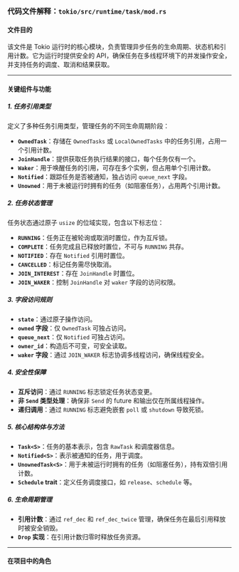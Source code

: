 ### 代码文件解释：`tokio/src/runtime/task/mod.rs`

#### **文件目的**
该文件是 Tokio 运行时的核心模块，负责管理异步任务的生命周期、状态机和引用计数。它为运行时提供安全的 API，确保任务在多线程环境下的并发操作安全，并支持任务的调度、取消和结果获取。

---

#### **关键组件与功能**

##### **1. 任务引用类型**
定义了多种任务引用类型，管理任务的不同生命周期阶段：
- **`OwnedTask`**：存储在 `OwnedTasks` 或 `LocalOwnedTasks` 中的任务引用，占用一个引用计数。
- **`JoinHandle`**：提供获取任务执行结果的接口，每个任务仅有一个。
- **`Waker`**：用于唤醒任务的引用，可存在多个实例，但占用单个引用计数。
- **`Notified`**：跟踪任务是否被通知，独占访问 `queue_next` 字段。
- **`Unowned`**：用于未被运行时拥有的任务（如阻塞任务），占用两个引用计数。

##### **2. 任务状态管理**
任务状态通过原子 `usize` 的位域实现，包含以下标志位：
- **`RUNNING`**：任务正在被轮询或取消时置位，作为互斥锁。
- **`COMPLETE`**：任务完成且已释放时置位，不可与 `RUNNING` 共存。
- **`NOTIFIED`**：存在 `Notified` 引用时置位。
- **`CANCELLED`**：标记任务需尽快取消。
- **`JOIN_INTEREST`**：存在 `JoinHandle` 时置位。
- **`JOIN_WAKER`**：控制 `JoinHandle` 对 `waker` 字段的访问权限。

##### **3. 字段访问规则**
- **`state`**：通过原子操作访问。
- **`owned` 字段**：仅 `OwnedTask` 可独占访问。
- **`queue_next`**：仅 `Notified` 可独占访问。
- **`owner_id`**：构造后不可变，可安全读取。
- **`waker` 字段**：通过 `JOIN_WAKER` 标志协调多线程访问，确保线程安全。

##### **4. 安全性保障**
- **互斥访问**：通过 `RUNNING` 标志锁定任务状态变更。
- **非 `Send` 类型处理**：确保非 `Send` 的 future 和输出仅在所属线程操作。
- **递归调用**：通过 `RUNNING` 标志避免嵌套 `poll` 或 `shutdown` 导致死锁。

##### **5. 核心结构体与方法**
- **`Task<S>`**：任务的基本表示，包含 `RawTask` 和调度器信息。
- **`Notified<S>`**：表示被通知的任务，用于调度。
- **`UnownedTask<S>`**：用于未被运行时拥有的任务（如阻塞任务），持有双倍引用计数。
- **`Schedule` trait**：定义任务调度接口，如 `release`、`schedule` 等。

##### **6. 生命周期管理**
- **引用计数**：通过 `ref_dec` 和 `ref_dec_twice` 管理，确保任务在最后引用释放时被安全销毁。
- **`Drop` 实现**：在引用计数归零时释放任务资源。

---

#### **在项目中的角色**